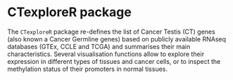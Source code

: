 # CTexploreR package

The `CTexploreR` package re-defines the list of Cancer Testis (CT)
genes (also known a Cancer Germline genes) based on publicly available
RNAseq databases (GTEx, CCLE and TCGA) and summarises their main
characteristics. Several visualisation functions allow to explore
their expression in different types of tissues and cancer cells, or to
inspect the methylation status of their promoters in normal tissues.
